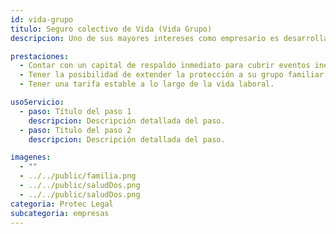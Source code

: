```yaml
---
id: vida-grupo
titulo: Seguro colectivo de Vida (Vida Grupo)
descripcion: Uno de sus mayores intereses como empresario es desarrollar acciones que le permitan elevar y mantener la calidad de vida de su recurso humano y su grupo familiar. Con el Seguro Colectivo de Vida de SURA, se respirará en su empresa un aire social y familiarmente responsable, asimismo, se verá un mejoramiento en el desempeño de sus empleados y en los resultados obtenidos. Este seguro tiene como beneficio para los asegurados un menor costo de la póliza por tratarse de una colectiva y la posibilidad de extenderlo a su grupo familiar, lo que genera en ellos un mayor sentido de pertenencia por la empresa. Tenga en cuenta además, que el respaldo económico que recibirá el empleado y su grupo familiar, minimiza la necesidad de acudir a temas legales con la empresa.  Gracias a que el Seguro de Vida, se convierte en un capital de respaldo inmediato para cubrir eventos inesperados, se disminuyen solicitudes de préstamos y niveles de endeudamiento por parte de sus empleados, contribuyendo a mantener los niveles de productividad y sostenimiento de la empresa. ​​​​​

prestaciones: 
  - Contar con un capital de respaldo inmediato para cubrir eventos inesperados
  - Tener la posibilidad de extender la protección a su grupo familiar.
  - Tener una tarifa estable a lo largo de la vida laboral.

usoServicio:
  - paso: Título del paso 1
    descripcion: Descripción detallada del paso.
  - paso: Título del paso 2
    descripcion: Descripción detallada del paso.

imagenes:
  - ""
  - ../../public/familia.png
  - ../../public/saludDos.png
  - ../../public/saludDos.png
categoria: Protec Legal
subcategoria: empresas
---
```

